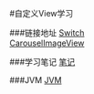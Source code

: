 #自定义View学习

###链接地址
[Switch](https://github.com/peace710/Widget/tree/master/mds/switch)  
[CarouselImageView](https://github.com/peace710/Widget/tree/master/mds/carouselimageview)

###学习笔记
[笔记](https://github.com/peace710/Widget/tree/master/mds)


###JVM
[JVM](http://blog.csdn.net/csh624366188/article/details/7937144)
